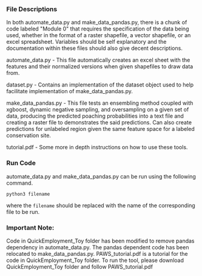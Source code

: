 
### File Descriptions

In both automate_data.py and make_data_pandas.py, there is a chunk of code labeled "Module 0" that requires the specification of the data being used, whether in the format of a raster shapefile, a vector shapefile, or an excel spreadsheet. Variables should be self explanatory and the documentation within these files should also give decent descriptions.

automate_data.py - This file automatically creates an excel sheet with the features and their normalized versions when given shapefiles to draw data from.

dataset.py - Contains an implementation of the dataset object used to help facilitate implementation of make_data_pandas.py.

make_data_pandas.py - This file tests an ensembling method coupled with xgboost, dynamic negative sampling, and oversampling on a given set of data, producing the predicted poaching probabilities into a text file and creating a raster file to demonstrates the said predictions. Can also create predictions for unlabeled region given the same feature space for a labeled conservation site.

tutorial.pdf - Some more in depth instructions on how to use these tools.

### Run Code
automate_data.py and make_data_pandas.py can be run using the following command.
```
python3 filename 
```
where the `filename` should be replaced with the name of the corresponding file to be run.

### Important Note:
Code in QuickEmployment_Toy folder has been modified to remove pandas dependency in automate_data.py. The pandas dependent code has been relocated to make_data_pandas.py. PAWS_tutorial.pdf is a tutorial for the code in QuickEmployment_Toy folder. To run the tool, please download QuickEmployment_Toy folder and follow PAWS_tutorial.pdf  

